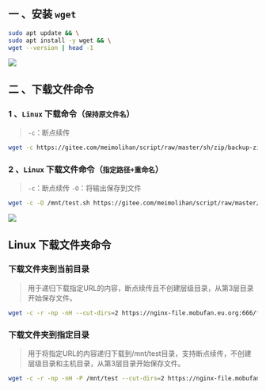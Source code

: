 ## 一 、安装 `wget`

```bash
sudo apt update && \
sudo apt install -y wget && \
wget --version | head -1
```

![](https://file.meimolihan.eu.org/gif/gif-011.gif)

## 二 、下载文件命令

### 1 、`Linux` 下载命令（`保持原文件名`）

> `-c`：断点续传

```bash
wget -c https://gitee.com/meimolihan/script/raw/master/sh/zip/backup-zip.sh
```

### 2 、`Linux` 下载文件命令（`指定路径+重命名`）

> `-c`：断点续传
> `-O`：将输出保存到文件

```bash
wget -c -O /mnt/test.sh https://gitee.com/meimolihan/script/raw/master/sh/zip/backup-zip.sh
```

![](https://file.meimolihan.eu.org/gif/gif-011.gif)

## Linux 下载文件夹命令

### 下载文件夹到当前目录

> 用于递归下载指定URL的内容，断点续传且不创建层级目录，从第3层目录开始保存文件。

```bash
wget -c -r -np -nH --cut-dirs=2 https://nginx-file.mobufan.eu.org:666/file/blog/img/
```

### 下载文件夹到指定目录

> 用于将指定URL的内容递归下载到/mnt/test目录，支持断点续传，不创建层级目录和主机目录，从第3层目录开始保存文件。

```bash
wget -c -r -np -nH -P /mnt/test --cut-dirs=2 https://nginx-file.mobufan.eu.org:666/file/blog/img/
```
